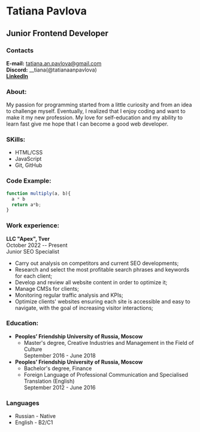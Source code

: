 # Tatiana Pavlova
## Junior Frontend Developer
### Contacts
**E-mail:** tatiana.an.pavlova@gmail.com  
**Discord:** __tiana(@tatianaanpavlova)  
[**LinkedIn**](https://www.linkedin.com/in/tatiana-an-pavlova/)
### About: 
My passion for programming started from a little curiosity and from an idea to challenge myself. Eventually, I realized that I enjoy coding and want to make it my new profession. My love for self-education and my ability to learn fast give me hope that I can become a good web developer.
### SKills:
* HTML/CSS
* JavaScript
* Git, GitHub
### Code Example:
```JavaScript
function multiply(a, b){
  a * b
  return a*b;
}
```
### Work experience:
**LLC "Apex", Tver**  
October 2022 -- Present  
Junior SEO Specialist
* Carry out analysis on competitors and current SEO developments;
* Research and select the most profitable search phrases and keywords for each client;
* Develop and review all website content in order to optimize it;
* Manage CMSs for clients;
* Monitoring regular traffic analysis and KPIs;
* Optimize clients' websites ensuring each site is accessible and easy to navigate, with the goal of increasing visitor interactions;
### Education:
* **Peoples’ Friendship University of Russia, Moscow**
  * Master's degree, Creative Industries and Management in the Field of Culture  
    September 2016 - June 2018
* **Peoples’ Friendship University of Russia, Moscow**
  * Bachelor's degree, Finance
  * Foreign Language of Professional Communication and Specialised Translation (English)  
    September 2012 - June 2016
### Languages
* Russian - Native
* English - B2/C1